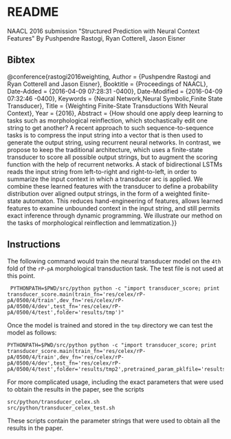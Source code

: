 # README #

NAACL 2016 submission "Structured Prediction with Neural Context Features"
By Pushpendre Rastogi, Ryan Cotterell, Jason Eisner

## Bibtex ##

@conference{rastogi2016weighting,
	Author = {Pushpendre Rastogi and Ryan Cotterell and Jason Eisner},
	Booktitle = {Proceedings of NAACL},
	Date-Added = {2016-04-09 07:28:31 -0400},
	Date-Modified = {2016-04-09 07:32:46 -0400},
	Keywords = {Neural Network,Neural Symbolic,Finite State Transducer},
	Title = {Weighting Finite-State Transductions With Neural Context},
	Year = {2016},
	Abstract = {How should one apply deep learning to tasks such as morphological reinflection, which stochastically edit one string to get another? A recent approach to such sequence-to-sequence tasks is to compress the input string into a vector that is then used to generate the output string, using recurrent neural networks. In contrast, we propose to keep the traditional architecture, which uses a finite-state transducer to score all possible output strings, but to augment the scoring function with the help of recurrent networks. A stack of bidirectional LSTMs reads the input string from left-to-right and right-to-left, in order to summarize the input context in which a transducer arc is applied. We combine these learned features with the transducer to define a probability distribution over aligned output strings, in the form of a weighted finite-state automaton. This reduces hand-engineering of features, allows learned features to examine unbounded context in the input string, and still permits exact inference through dynamic programming. We illustrate our method on the tasks of morphological reinflection and lemmatization.}}

## Instructions ##

The following command would train the neural transducer model on the `4th` fold of the `rP-pA` morphological transduction task. The test file is not used at this point.

     PYTHONPATH=$PWD/src/python python -c "import transducer_score; print transducer_score.main(train_fn='res/celex/rP-pA/0500/4/train',dev_fn='res/celex/rP-pA/0500/4/dev',test_fn='res/celex/rP-pA/0500/4/test',folder='results/tmp')"

Once the model is trained and stored in the `tmp` directory we can test the model as follows: 

    PYTHONPATH=$PWD/src/python python -c "import transducer_score; print transducer_score.main(train_fn='res/celex/rP-pA/0500/4/train',dev_fn='res/celex/rP-pA/0500/4/dev',test_fn='res/celex/rP-pA/0500/4/test',folder='results/tmp2',pretrained_param_pklfile='results/tmp/transducer.pkl',perform_training=0,perform_testing=1,nepochs=-1)"


For more complicated usage, including the exact parameters that were used to obtain the results in the paper, see the scripts 
 
    src/python/transducer_celex.sh
    src/python/transducer_celex_test.sh

These scripts contain the parameter strings that were used to obtain all the results in the paper. 